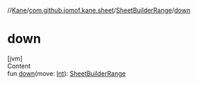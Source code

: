 //[Kane](../../index.md)/[com.github.jomof.kane.sheet](../index.md)/[SheetBuilderRange](index.md)/[down](down.md)



# down  
[jvm]  
Content  
fun [down](down.md)(move: [Int](https://kotlinlang.org/api/latest/jvm/stdlib/kotlin/-int/index.html)): [SheetBuilderRange](index.md)  



